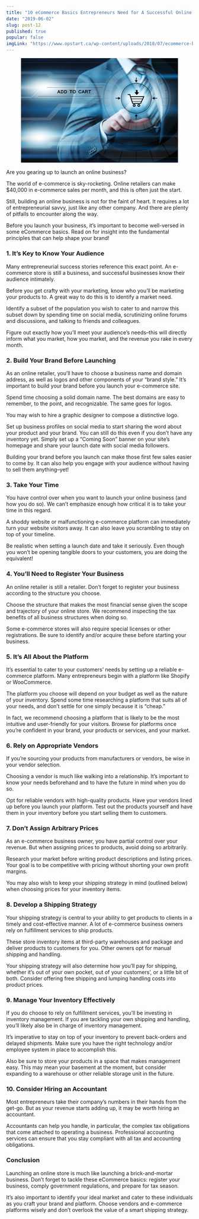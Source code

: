 ```yaml
---
title: "10 eCommerce Basics Entrepreneurs Need for A Successful Online Business"
date: "2019-06-02"
slug: post-12
published: true
popular: false
imgLink: "https://www.opstart.ca/wp-content/uploads/2018/07/ecommerce-basics-400x250.jpeg"
---
```

<!-- markdownlint-disable MD033 -->


<figure class="figure">
    <img src="./images/ecommerce-basics.jpeg" alt=""/>
</figure>

Are you gearing up to launch an online business?

The world of e-commerce is sky-rocketing. Online retailers can make $40,000 in e-commerce sales per month, and this is often just the start.

Still, building an online business is not for the faint of heart. It requires a lot of entrepreneurial savvy, just like any other company. And there are plenty of pitfalls to encounter along the way.

Before you launch your business, it’s important to become well-versed in some eCommerce basics. Read on for insight into the fundamental principles that can help shape your brand!
 

### 1. It’s Key to Know Your Audience
Many entrepreneurial success stories reference this exact point. An e-commerce store is still a business, and successful businesses know their audience intimately.

Before you get crafty with your marketing, know who you’ll be marketing your products to. A great way to do this is to identify a market need.

Identify a subset of the population you wish to cater to and narrow this subset down by spending time on social media, scrutinizing online forums and discussions, and talking to friends and colleagues.

Figure out exactly how you’ll meet your audience’s needs–this will directly inform what you market, how you market, and the revenue you rake in every month.
 

### 2. Build Your Brand Before Launching
As an online retailer, you’ll have to choose a business name and domain address, as well as logos and other components of your “brand style.” It’s important to build your brand before you launch your e-commerce site.

Spend time choosing a solid domain name. The best domains are easy to remember, to the point, and recognizable. The same goes for logos.

You may wish to hire a graphic designer to compose a distinctive logo.

Set up business profiles on social media to start sharing the word about your product and your brand. You can still do this even if you don’t have any inventory yet. Simply set up a “Coming Soon” banner on your site’s homepage and share your launch date with social media followers.

Building your brand before you launch can make those first few sales easier to come by. It can also help you engage with your audience without having to sell them anything–yet!
 

### 3. Take Your Time
You have control over when you want to launch your online business (and how you do so). We can’t emphasize enough how critical it is to take your time in this regard.

A shoddy website or malfunctioning e-commerce platform can immediately turn your website visitors away. It can also leave you scrambling to stay on top of your timeline.

Be realistic when setting a launch date and take it seriously. Even though you won’t be opening tangible doors to your customers, you are doing the equivalent!
 

### 4. You’ll Need to Register Your Business
An online retailer is still a retailer. Don’t forget to register your business according to the structure you choose.

Choose the structure that makes the most financial sense given the scope and trajectory of your online store. We recommend inspecting the tax benefits of all business structures when doing so.

Some e-commerce stores will also require special licenses or other registrations. Be sure to identify and/or acquire these before starting your business.
 

### 5. It’s All About the Platform
It’s essential to cater to your customers’ needs by setting up a reliable e-commerce platform. Many entrepreneurs begin with a platform like Shopify or WooCommerce.

The platform you choose will depend on your budget as well as the nature of your inventory. Spend some time researching a platform that suits all of your needs, and don’t settle for one simply because it is “cheap.”

In fact, we recommend choosing a platform that is likely to be the most intuitive and user-friendly for your visitors. Browse for platforms once you’re confident in your brand, your products or services, and your market.
 

### 6. Rely on Appropriate Vendors
If you’re sourcing your products from manufacturers or vendors, be wise in your vendor selection.

Choosing a vendor is much like walking into a relationship. It’s important to know your needs beforehand and to have the future in mind when you do so.

Opt for reliable vendors with high-quality products. Have your vendors lined up before you launch your platform. Test out the products yourself and have them in your inventory before you start selling them to customers.
 

### 7. Don’t Assign Arbitrary Prices
As an e-commerce business owner, you have partial control over your revenue. But when assigning prices to products, avoid doing so arbitrarily.

Research your market before writing product descriptions and listing prices. Your goal is to be competitive with pricing without shorting your own profit margins.

You may also wish to keep your shipping strategy in mind (outlined below) when choosing prices for your inventory items.
 

### 8. Develop a Shipping Strategy
Your shipping strategy is central to your ability to get products to clients in a timely and cost-effective manner. A lot of e-commerce business owners rely on fulfillment services to ship products.

These store inventory items at third-party warehouses and package and deliver products to customers for you. Other owners opt for manual shipping and handling.

Your shipping strategy will also determine how you’ll pay for shipping, whether it’s out of your own pocket, out of your customers’, or a little bit of both. Consider offering free shipping and lumping handling costs into product prices.
 

### 9. Manage Your Inventory Effectively
If you do choose to rely on fulfillment services, you’ll be investing in inventory management. If you are tackling your own shipping and handling, you’ll likely also be in charge of inventory management.

It’s imperative to stay on top of your inventory to prevent back-orders and delayed shipments. Make sure you have the right technology and/or employee system in place to accomplish this.

Also be sure to store your products in a space that makes management easy. This may mean your basement at the moment, but consider expanding to a warehouse or other reliable storage unit in the future.
 

### 10. Consider Hiring an Accountant
Most entrepreneurs take their company’s numbers in their hands from the get-go. But as your revenue starts adding up, it may be worth hiring an accountant.

Accountants can help you handle, in particular, the complex tax obligations that come attached to operating a business. Professional accounting services can ensure that you stay compliant with all tax and accounting obligations.
 

### Conclusion
Launching an online store is much like launching a brick-and-mortar business. Don’t forget to tackle these eCommerce basics: register your business, comply government regulations, and prepare for tax season.

It’s also important to identify your ideal market and cater to these individuals as you craft your brand and platform. Choose vendors and e-commerce platforms wisely and don’t overlook the value of a smart shipping strategy.